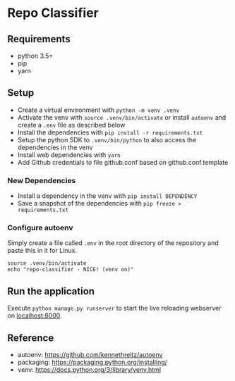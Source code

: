 # Repo Classifier

## Requirements
- python 3.5+
- pip
- yarn

## Setup
- Create a virtual environment with `python -m venv .venv`
- Activate the venv with `source .venv/bin/activate` or install `autoenv` and create a `.env` file as described below
- Install the dependencies with `pip install -r requirements.txt`
- Setup the python SDK to `.venv/bin/python` to also access the dependencies in the venv
- Install web dependencies with `yarn`
- Add Github credentials to file github.conf based on github.conf.template

### New Dependencies
- Install a dependency in the venv with `pip install DEPENDENCY`
- Save a snapshot of the dependencies with `pip freeze > requirements.txt`

### Configure autoenv
Simply create a file called `.env` in the root directory of the repository and paste this in it for Linux.
```
source .venv/bin/activate
echo "repo-classifier - NICE! (venv on)"
```

## Run the application
Execute `python manage.py runserver` to start the live reloading webserver on [localhost:8000](http://localhost:8000/).


## Reference
- autoenv: https://github.com/kennethreitz/autoenv
- packaging: https://packaging.python.org/installing/
- venv: https://docs.python.org/3/library/venv.html
